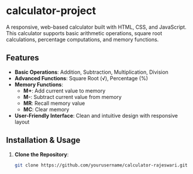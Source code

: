 # calculator-project
A responsive, web-based calculator built with HTML, CSS, and JavaScript. This calculator supports basic arithmetic operations, square root calculations, percentage computations, and memory functions.

## Features

- **Basic Operations**: Addition, Subtraction, Multiplication, Division
- **Advanced Functions**: Square Root (√), Percentage (%)
- **Memory Functions**:
  - **M+**: Add current value to memory
  - **M-**: Subtract current value from memory
  - **MR**: Recall memory value
  - **MC**: Clear memory
- **User-Friendly Interface**: Clean and intuitive design with responsive layout

## Installation & Usage

1. **Clone the Repository**:
   ```bash
   git clone https://github.com/yourusername/calculator-rajeswari.git
